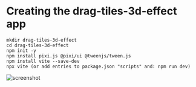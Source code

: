 # Creating the drag-tiles-3d-effect app

    mkdir drag-tiles-3d-effect
    cd drag-tiles-3d-effect
    npm init -y
    npm install pixi.js @pixi/ui @tweenjs/tween.js
    npm install vite --save-dev
    npx vite (or add entries to package.json "scripts" and: npm run dev)

![screenshot](https://raw.github.com/afarber/pixi-questions/master/drag-tiles-3d-effect/screenshot.gif)
